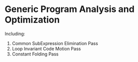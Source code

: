 # Generic Program Analysis and Optimization

Including:
1. Common SubExpression Elimination Pass
2. Loop Invariant Code Motion Pass
3. Constant Folding Pass
